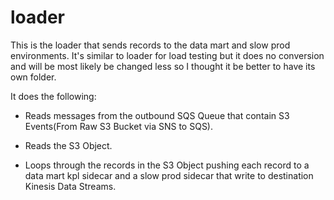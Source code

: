 # loader

This is the loader that sends records to the data mart and slow prod environments. It's similar to loader for load testing but it does no conversion and will be most likely be changed less so I thought it be better to have its own folder.

It does the following:

- Reads messages from the outbound SQS Queue that contain S3 Events(From Raw S3 Bucket via SNS to SQS).

- Reads the S3 Object.

- Loops through the records in the S3 Object pushing each record to a data mart kpl sidecar and a slow prod sidecar that write to destination Kinesis Data Streams.

